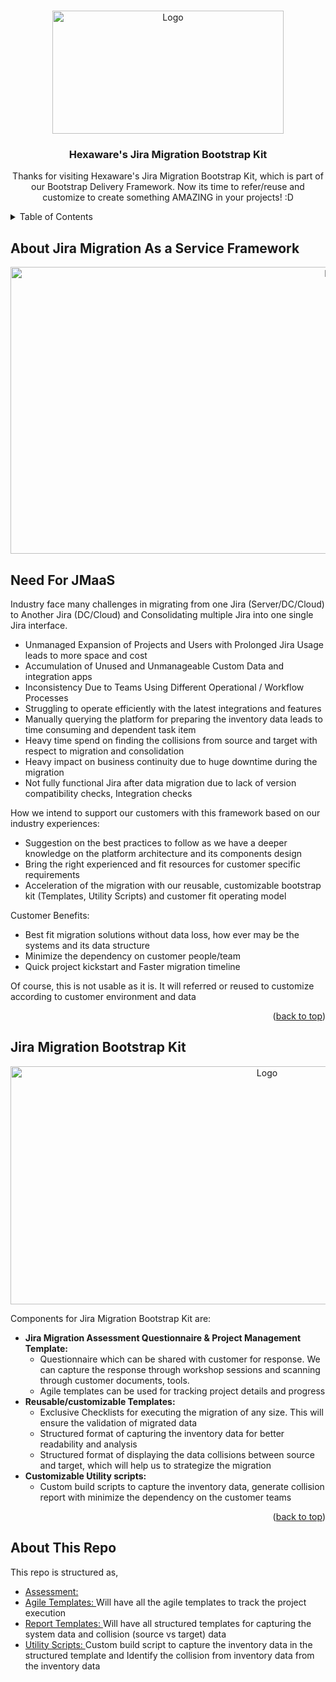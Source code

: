 <!-- Improved compatibility of back to top link: See: https://github.com/othneildrew/Best-README-Template/pull/73 -->
<a id="readme-top"></a>
<!--
*** Thanks for visiting Hexaware's Jira Migration Bootstrap Kit 
*** as part of Hexaware Bootstrap Delivery Framework
*** Now its time to reuse and customize to create something AMAZING in your projects! :D
-->

<!-- PROJECT LOGO -->
<br />
<div align="center">
  <a href="https://github.com/HexaDeliveryBootstrapFramework/JiraMigrationInventoryFetch">
    <img src="images/HexawareJiraMigrationBootstrapKitLogo.png" alt="Logo" width="370" height="197">
  </a>

  <h3 align="center">Hexaware's Jira Migration Bootstrap Kit </h3>

  <p align="center">
    Thanks for visiting Hexaware's Jira Migration Bootstrap Kit, which is part of our Bootstrap Delivery Framework. Now its time to refer/reuse and customize to create something AMAZING in your projects! :D
    <br />
  </p>
</div>

<!-- TABLE OF CONTENTS -->
<details>
  <summary>Table of Contents</summary>
  <ol>
    <li>
      <a href="#about-jira-migration-as-a-service-framework">Jira Migration As A Service (JMaaS) Framework</a>
      <ul>
        <li><a href="#need-for-jmaas">Need for this Framework</a></li>
      </ul>
    </li>
    <li><a href="#jira-migration-bootstrap-kit">Jira Migration Bootstrap Kit</a></li>
    <li><a href="#About-this-repo">About This Repo</a></li>
  </ol>
</details>

## About Jira Migration As a Service Framework

<div align="center">
  <img src="images/JMaaS_Framework.png" alt="Logo" width="1022" height="459">
</div>

## Need For JMaaS

Industry face many challenges in migrating from one Jira (Server/DC/Cloud) to Another Jira (DC/Cloud) and Consolidating multiple Jira into one single Jira interface. 

* Unmanaged Expansion of Projects and Users with Prolonged Jira Usage leads to more space and cost
* Accumulation of Unused and Unmanageable Custom Data and integration apps
* Inconsistency Due to Teams Using Different Operational / Workflow Processes
* Struggling to operate efficiently with the latest integrations and features
* Manually querying the platform for preparing the inventory data leads to time consuming and dependent task item
* Heavy time spend on finding the collisions from  source and target with respect to migration and consolidation
* Heavy impact on business continuity due to huge downtime during the migration
* Not fully functional Jira after data migration due to lack of version compatibility checks, Integration checks

How we intend to support our customers with this framework based on our industry experiences:
* Suggestion on the best practices to follow as we have a deeper knowledge on the platform architecture and its components design
* Bring the right experienced and fit resources for customer specific requirements
* Acceleration of the migration with our reusable, customizable bootstrap kit (Templates, Utility Scripts) and customer fit operating model

Customer Benefits:
* Best fit migration solutions without data loss, how ever may be the systems and its data structure
* Minimize the dependency on customer people/team
* Quick project kickstart and Faster migration timeline 

Of course, this is not usable as it is. It will referred or reused to customize according to customer environment and data

<p align="right">(<a href="#readme-top">back to top</a>)</p>

## Jira Migration Bootstrap Kit

<div align="center">
  <img src="images/JMBKit.png" alt="Logo" width="805" height="381">
</div>

Components for Jira Migration Bootstrap Kit are:
* <b>Jira Migration Assessment Questionnaire & Project Management Template: </b>
  * Questionnaire which can be shared with customer for response. We can capture the response through workshop sessions and scanning through customer documents, tools.
  * Agile templates can be used for tracking project details and progress
* <b>Reusable/customizable Templates: </b>
  * Exclusive Checklists for executing the migration of any size. This will ensure the validation of migrated data
  * Structured format of capturing the inventory data for better readability and analysis
  * Structured format of displaying the data collisions between source and target, which will help us to strategize the migration
* <b>Customizable Utility scripts: </b>
  * Custom build scripts to capture the inventory data, generate collision report with minimize the dependency on the customer teams
 
<p align="right">(<a href="#readme-top">back to top</a>)</p>
 
## About This Repo
This repo is structured as,

* <a href="https://github.com/HexaDeliveryBootstrapFramework/JiraMigrationInventoryFetch/tree/main/Assessment">Assessment: </a>
* <a href="https://github.com/HexaDeliveryBootstrapFramework/JiraMigrationInventoryFetch/tree/main/Ready_template">Agile Templates: </a> Will have all the agile templates to track the project execution
* <a href="https://github.com/HexaDeliveryBootstrapFramework/JiraMigrationInventoryFetch/tree/main/Ready_template">Report Templates: </a> Will have all structured templates for capturing the system data and collision (source vs target) data
* <a href="https://github.com/HexaDeliveryBootstrapFramework/JiraMigrationInventoryFetch/tree/main/Ready_template">Utility Scripts: </a> Custom build script to capture the inventory data in the structured template and Identify the collision from inventory data from the inventory data
